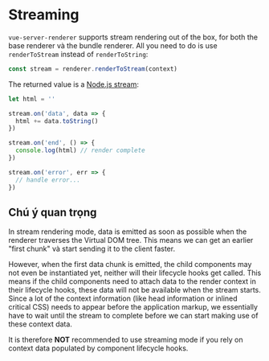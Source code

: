 # Streaming

`vue-server-renderer` supports stream rendering out of the box, for both the base renderer và the bundle renderer. All you need to do is use `renderToStream` instead of `renderToString`:

``` js
const stream = renderer.renderToStream(context)
```

The returned value is a [Node.js stream](https://nodejs.org/api/stream.html):

``` js
let html = ''

stream.on('data', data => {
  html += data.toString()
})

stream.on('end', () => {
  console.log(html) // render complete
})

stream.on('error', err => {
  // handle error...
})
```

## Chú ý quan trọng

In stream rendering mode, data is emitted as soon as possible when the renderer traverses the Virtual DOM tree. This means we can get an earlier "first chunk" và start sending it to the client faster.

However, when the first data chunk is emitted, the child components may not even be instantiated yet, neither will their lifecycle hooks get called. This means if the child components need to attach data to the render context in their lifecycle hooks, these data will not be available when the stream starts. Since a lot of the context information (like head information or inlined critical CSS) needs to appear before the application markup, we essentially have to wait until the stream to complete before we can start making use of these context data.

It is therefore **NOT** recommended to use streaming mode if you rely on context data populated by component lifecycle hooks.
